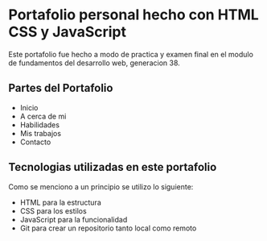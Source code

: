 # Portafolio personal hecho con HTML CSS y JavaScript
Este portafolio fue hecho a modo de practica y examen final en el modulo de fundamentos del desarrollo web, generacion 38.
## Partes del Portafolio
- Inicio
- A cerca de mi
- Habilidades
- Mis trabajos
- Contacto
## Tecnologias utilizadas en este portafolio
Como se menciono a un principio se utilizo lo siguiente:
- HTML para la estructura
- CSS para los estilos
- JavaScript para la funcionalidad
- Git para crear un repositorio tanto local como remoto
